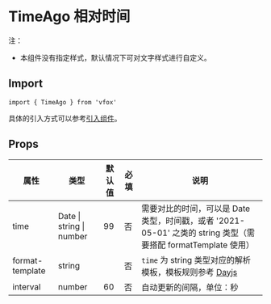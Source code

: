 # TimeAgo 相对时间

注：

- 本组件没有指定样式，默认情况下可对文字样式进行自定义。

## Import

```
import { TimeAgo } from 'vfox'
```

具体的引入方式可以参考[引入组件](../guide/import.md)。

## Props

| 属性            | 类型                     | 默认值 | 必填 | 说明                                                                                                                                   |
| --------------- | ------------------------ | ------ | ---- | -------------------------------------------------------------------------------------------------------------------------------------- |
| time            | Date \| string \| number | 99     | 否   | 需要对比的时间，可以是 Date 类型，时间戳，或者 '2021-05-01' 之类的 string 类型（需要搭配 formatTemplate 使用）                         |
| format-template | string                   |        | 否   | `time` 为 string 类型对应的解析模板，模板规则参考 [Dayjs](https://dayjs.fenxianglu.cn/category/parse.html#%E5%AD%97%E7%AC%A6%E4%B8%B2) |
| interval        | number                   | 60     | 否   | 自动更新的间隔，单位：秒                                                                                                               |
